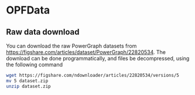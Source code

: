 # OPFData

## Raw data download

You can download the raw PowerGraph datasets from 
https://figshare.com/articles/dataset/PowerGraph/22820534. The download can be
done programmatically, and files be decompressed, using the following command

```bash
wget https://figshare.com/ndownloader/articles/22820534/versions/5
mv 5 dataset.zip
unzip dataset.zip
```


